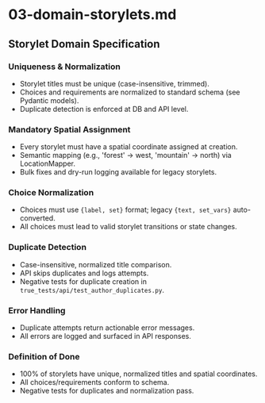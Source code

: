 # 03-domain-storylets.md

## Storylet Domain Specification

### Uniqueness & Normalization
- Storylet titles must be unique (case-insensitive, trimmed).
- Choices and requirements are normalized to standard schema (see Pydantic models).
- Duplicate detection is enforced at DB and API level.

### Mandatory Spatial Assignment
- Every storylet must have a spatial coordinate assigned at creation.
- Semantic mapping (e.g., 'forest' → west, 'mountain' → north) via LocationMapper.
- Bulk fixes and dry-run logging available for legacy storylets.

### Choice Normalization
- Choices must use `{label, set}` format; legacy `{text, set_vars}` auto-converted.
- All choices must lead to valid storylet transitions or state changes.

### Duplicate Detection
- Case-insensitive, normalized title comparison.
- API skips duplicates and logs attempts.
- Negative tests for duplicate creation in `true_tests/api/test_author_duplicates.py`.

### Error Handling
- Duplicate attempts return actionable error messages.
- All errors are logged and surfaced in API responses.

### Definition of Done
- 100% of storylets have unique, normalized titles and spatial coordinates.
- All choices/requirements conform to schema.
- Negative tests for duplicates and normalization pass.
